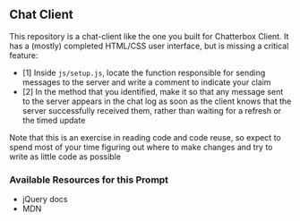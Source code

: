 ## Chat Client
This repository is a chat-client like the one you built for Chatterbox Client. It has a (mostly) completed HTML/CSS user interface, but is missing a critical feature:

* [1] Inside `js/setup.js`, locate the function responsible for sending messages to the server and write a comment to indicate your claim
* [2] In the method that you identified, make it so that any message sent to the server appears in the chat log as soon as the client knows that the server successfully received them, rather than waiting for a refresh or the timed update

Note that this is an exercise in reading code and code reuse, so expect to spend most of your time figuring out where to make changes and try to write as little code as possible

### Available Resources for this Prompt
* jQuery docs
* MDN
